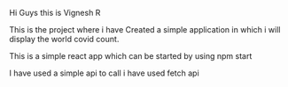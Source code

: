 Hi Guys this is Vignesh R

This is the project where i have Created a simple application in which
i will display the world covid count.

This is a simple react app which can be started by using npm start

I have used a simple api to call i have used fetch api 



